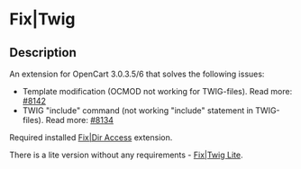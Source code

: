 #  Fix|Twig

## Description
An extension for OpenCart 3.0.3.5/6 that solves the following issues:
- Template modification (OCMOD not working for TWIG-files). Read more: [#8142](https://github.com/opencart/opencart/issues/8142)
- TWIG "include" command (not working "include" statement in TWIG-files). Read more: [#8134](https://github.com/opencart/opencart/issues/8134)

Required installed [Fix|Dir Access](https://github.com/ocmod-space/ocmod-fix/tree/main/addons/dir-access) extension.

There is a lite version without any requirements - [Fix|Twig Lite](https://github.com/ocmod-space/ocmod-fix/tree/main/addons/twig-lite).
